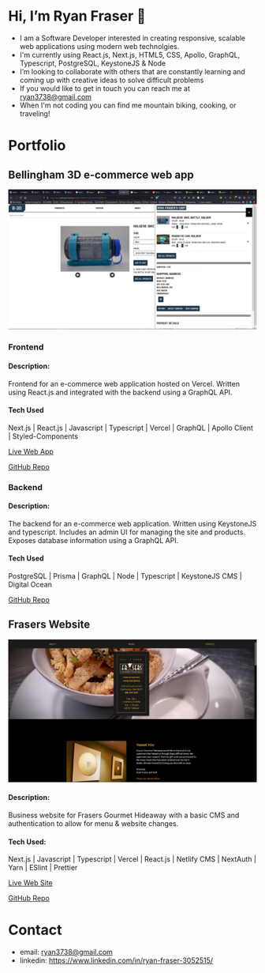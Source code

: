 # Hi, I’m Ryan Fraser 👋
- I am a Software Developer interested in creating responsive, scalable web applications using modern web technolgies.
- I'm currently using React.js, Next.js, HTML5, CSS, Apollo, GraphQL, Typescript, PostgreSQL, KeystoneJS & Node
- I’m looking to collaborate with others that are constantly learning and coming up with creative ideas to solve difficult problems
- If you would like to get in touch you can reach me at ryan3738@gmail.com
- When I'm not coding you can find me mountain biking, cooking, or traveling!

# Portfolio

## Bellingham 3D e-commerce web app
![Bellingham 3D main page and cart](/assets/images/bham-3d-cart.jpg)
### Frontend
#### Description:
Frontend for an e-commerce web application hosted on Vercel. Written using React.js and integrated with the backend using a GraphQL API.
#### Tech Used
Next.js | React.js | Javascript | Typescript | Vercel | GraphQL | Apollo Client | Styled-Components

[Live Web App](https://bellingham3d.com/)

[GitHub Repo](https://github.com/ryan3738/bellingham3d-frontend)

### Backend
#### Description:
The backend for an e-commerce web application. Written using KeystoneJS and typescript. Includes an admin UI for managing the site and products. Exposes database information using a GraphQL API.
#### Tech Used
PostgreSQL | Prisma | GraphQL | Node | Typescript | KeystoneJS CMS | Digital Ocean

[GitHub Repo](https://github.com/ryan3738/bellingham3d-backend)

## Frasers Website
![Frasers website home](/assets/images/frasers-site-home.png)
#### Description: 
Business website for Frasers Gourmet Hideaway with a basic CMS and authentication to allow for menu & website changes.

####  Tech Used:
Next.js | Javascript | Typescript | Vercel | React.js | Netlify CMS | NextAuth | Yarn | ESlint | Prettier

[Live Web Site](https://frasersgh.com/)

[GitHub Repo](https://github.com/ryan3738/frasers-nextjs-site)

<!-- ## Miscellaneous Projects

TBD... -->

# Contact

- email: ryan3738@gmail.com
- linkedin: https://www.linkedin.com/in/ryan-fraser-3052515/


<!---
ryan3738/ryan3738 is a ✨ special ✨ repository because its `README.md` (this file) appears on your GitHub profile.
You can click the Preview link to take a look at your changes.
--->
